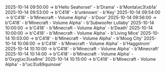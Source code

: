 2025-10-14 09:50:00 -> b'Hello Seahorse!' - b'Drama' - b'Monta\xc3\xb1a'
2025-10-14 09:53:00 -> b'C418' - b'unknown' - b'Key'
2025-10-14 09:54:00 -> b'C418' - b'Minecraft - Volume Alpha' - b'Door'
2025-10-14 09:56:00 -> b'C418' - b'Minecraft - Volume Alpha' - b'Subwoofer Lullaby'
2025-10-14 10:00:00 -> b'C418' - b'Minecraft - Volume Alpha' - b'Death'
2025-10-14 10:00:00 -> b'C418' - b'Minecraft - Volume Alpha' - b'Living Mice'
2025-10-14 10:03:00 -> b'C418' - b'Minecraft - Volume Alpha' - b'Moog City'
2025-10-14 10:06:00 -> b'C418' - b'Minecraft - Volume Alpha' - b'Haggstrom'
2025-10-14 10:10:00 -> b'C418' - b'Minecraft - Volume Alpha' - b'Minecraft'
2025-10-14 10:14:00 -> b'C418' - b'Minecraft - Volume Alpha' - b'Oxyg\xc3\xa8ne'
2025-10-14 10:15:00 -> b'C418' - b'Minecraft - Volume Alpha' - b'\xc3\x89quinoxe'
